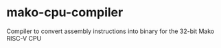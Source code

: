 # mako-cpu-compiler

Compiler to convert assembly instructions into binary for the 32-bit Mako RISC-V CPU
